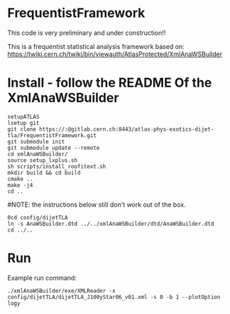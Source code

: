 # FrequentistFramework
This code is very preliminary and under construction!!

This is a frequentist statistical analysis framework based on:
https://twiki.cern.ch/twiki/bin/viewauth/AtlasProtected/XmlAnaWSBuilder

# Install - follow the README Of the XmlAnaWSBuilder
```
setupATLAS
lsetup git
git clone https://:@gitlab.cern.ch:8443/atlas-phys-exotics-dijet-tla/FrequentistFramework.git
git submodule init
git submodule update --remote
cd xmlAnaWSBuilder/
source setup_lxplus.sh
sh scripts/install_roofitext.sh
mkdir build && cd build
cmake ..
make -j4
cd ..
```

#NOTE: the instructions below still don't work out of the box. 

```
0cd config/dijetTLA
ln -s AnaWSBuilder.dtd ../../xmlAnaWSBuilder/dtd/AnaWSBuilder.dtd 
cd ../..
```

# Run
Example run command:
```
./xmlAnaWSBuilder/exe/XMLReader -x config/dijetTLA/dijetTLA_J100yStar06_v01.xml -s 0 -b 1 --plotOption logy
```
